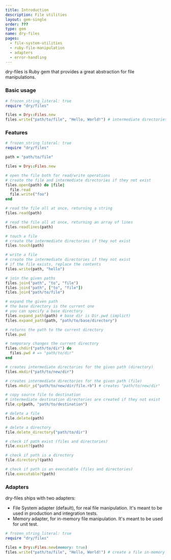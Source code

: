 ```yaml
---
title: Introduction
description: File utilities
layout: gem-single
order: ???
type: gem
name: dry-files
pages:
  - file-system-utilities
  - ruby-file-manipulation
  - adapters
  - error-handling
---
```


dry-files is Ruby gem that provides a great abstraction for file manipulations.

### Basic usage

``` ruby
# frozen_string_literal: true
require "dry/files"

files = Dry::Files.new
files.write("path/to/file", "Hello, World!") # intermediate directories are created, if missing
```

### Features

``` ruby
# frozen_string_literal: true
require "dry/files"

path = "path/to/file"

files = Dry::Files.new

# open the file both for read/write operations
# create the file and intermediate directories if they not exist
files.open(path) do |file|
  file.read
  file.write("foo")
end

# read the file all at once, returning a string
files.read(path)

# read the file all at once, returning an array of lines
files.readlines(path)

# touch a file
# create the intermediate directories if they not exist
files.touch(path)

# write a file
# create the intermediate directories if they not exist
# if the file exists, replace the contents
files.write(path, "hello")

# join the given paths
files.join("path", "to", "file")
files.join("path", ["to", "file"])
files.join("path/to/file")

# expand the given path
# the base directory is the current one
# you can specify a base directory
files.expand_path(path) # base dir is Dir.pwd (implict)
files.expand_path(path, "path/to/base/directory")

# returns the path to the current directory
files.pwd

# temporary changes the current directory
files.chdir("path/to/dir") do
  files.pwd # => "path/to/dir"
end

# creates intermediate directories for the given path (directory)
files.mkdir("path/to/new/dir")

# creates intermediate directories for the given path (file)
files.mkdir_p("path/to/new/dir/file.rb") # creates "path/to/new/dir"

# copy source file to destination
# intermediate destination directories are created if they not exist
file.cp(path, "path/to/destination")

# delete a file
file.delete(path)

# delete a directory
file.delete_directory("path/to/dir")

# check if path exist (files and directories)
file.exist?(path)

# check if path is a directory
file.directory?(path)

# check if path is an executable (files and directories)
file.executable?(path)
```

### Adapters

dry-files ships with two adapters:

  * File System adapter (default), for real file manipulation. It's meant to be used in production and integration tests.
  * Memory adapter, for in-memory file manipulation. It's meant to be used for unit test.

``` ruby
# frozen_string_literal: true
require "dry/files"

files = Dry::Files.new(memory: true)
files.write("path/to/file", "Hello, World!") # create a file in-memory
```
